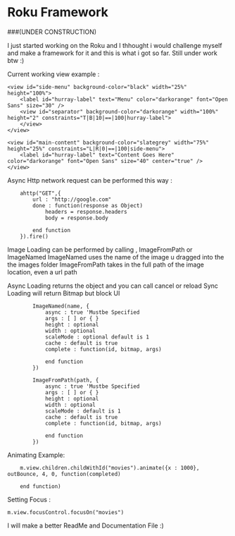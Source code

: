 # Roku Framework 
###(UNDER CONSTRUCTION)

I just started working on the Roku and I thhought i would challenge myself and make a framework for it and this is what i got so far. Still under work btw :)

Current working view example : 

<view id="main-layout" background-color="white">

	<view id="side-menu" background-color="black" width="25%" height="100%">
		<label id="hurray-label" text="Menu" color="darkorange" font="Open Sans" size="30" />
		<view id="separator" background-color="darkorange" width="100%" height="2" constraints="T|B|10|==|100|hurray-label">
		</view>
	</view>
	
	<view id="main-content" background-color="slategrey" width="75%" height="25%" constraints="L|R|0|==|100|side-menu">
		<label id="hurray-label" text="Content Goes Here" color="darkorange" font="Open Sans" size="40" center="true" />
	</view>
	
</view>

Async Http network request can be performed this way : 
        
        ahttp("GET",{
            url : "http://google.com"
            done : function(response as Object)
                headers = response.headers
                body = response.body
                
            end function
        }).fire()

Image Loading can be performed by calling , ImageFromPath or ImageNamed
ImageNamed uses the name of the image u dragged into the the images folder
ImageFromPath takes in the full path of the image location, even a url path

Async Loading returns the object and you can call cancel or reload
Sync Loading will return Bitmap but block UI

            ImageNamed(name, {
            	async : true 'Mustbe Specified
            	args : [ ] or { }
            	height : optional
            	width : optional
            	scaleMode : optional default is 1
            	cache : default is true
            	complete : function(id, bitmap, args)
            		
            	end function
            })
            
            ImageFromPath(path, {
            	async : true 'Mustbe Specified
            	args : [ ] or { }
            	height : optional
            	width : optional
            	scaleMode : default is 1
            	cache : default is true
            	complete : function(id, bitmap, args)
            		
            	end function
            })
            

Animating Example: 

        m.view.children.childWithId("movies").animate({x : 1000}, outBounce, 4, 0, function(completed)
            
        end function)
        
Setting Focus :
	
	m.view.focusControl.focusOn("movies")
            
I will make a better ReadMe and Documentation File :) 

